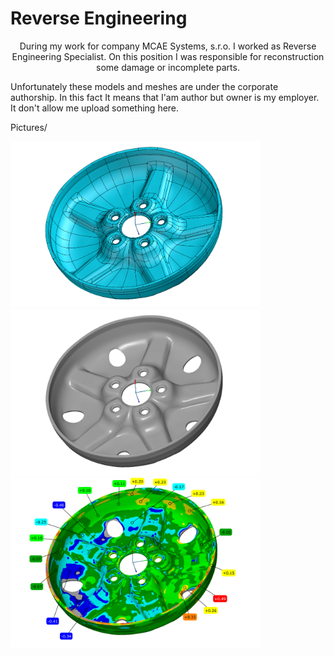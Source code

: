 # Reverse Engineering
<p style="text-align:center;"> 
During my work for company MCAE Systems, s.r.o. I worked as Reverse Engineering Specialist.
On this position I was responsible for reconstruction some damage or incomplete parts.
</p>

Unfortunately these models and meshes are under the corporate authorship.
In this fact It means that I'am author but owner is my employer. 
It don't allow me upload something here.

Pictures/

<p float="left">
  <img src="Pictures/Wheel_1.PNG" width="400" />
  <img src="/Pictures/Wheel_2.PNG" width="400" /> 
  <img src="/Pictures/Wheel_3.PNG" width="400" /> 
</p>

